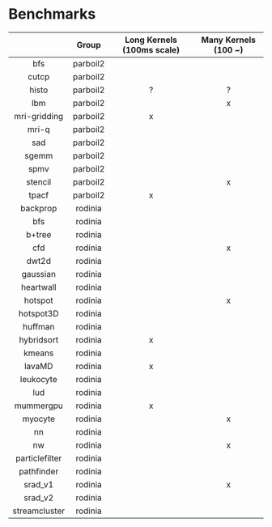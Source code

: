 # Benchmarks


|   | Group | Long Kernels (100ms scale) | Many Kernels (100 ~) |
| :-: | :-: | :-: | :-: |
| bfs            | parboil2 |   |   |
| cutcp          | parboil2 |   |   |
| histo          | parboil2 | ? | ? |
| lbm            | parboil2 |   | x |
| mri-gridding   | parboil2 | x |   |
| mri-q          | parboil2 |   |   |
| sad            | parboil2 |   |   |
| sgemm          | parboil2 |   |   |
| spmv           | parboil2 |   |   |
| stencil        | parboil2 |   | x |
| tpacf          | parboil2 | x |   |
| backprop       | rodinia  |   |   |
| bfs            | rodinia  |   |   |
| b+tree         | rodinia  |   |   |
| cfd            | rodinia  |   | x |
| dwt2d          | rodinia  |   |   |
| gaussian       | rodinia  |   |   |
| heartwall      | rodinia  |   |   |
| hotspot        | rodinia  |   | x |
| hotspot3D      | rodinia  |   |   |
| huffman        | rodinia  |   |   |
| hybridsort     | rodinia  | x |   |
| kmeans         | rodinia  |   |   |
| lavaMD         | rodinia  | x |   |
| leukocyte      | rodinia  |   |   |
| lud            | rodinia  |   |   |
| mummergpu      | rodinia  | x |   |
| myocyte        | rodinia  |   | x |
| nn             | rodinia  |   |   |
| nw             | rodinia  |   | x |
| particlefilter | rodinia  |   |   |
| pathfinder     | rodinia  |   |   |
| srad\_v1       | rodinia  |   | x |
| srad\_v2       | rodinia  |   |   |
| streamcluster  | rodinia  |   |   |

